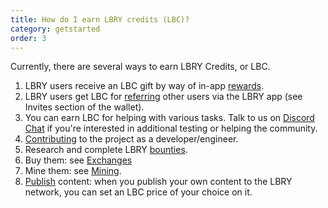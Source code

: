 ```yaml
---
title: How do I earn LBRY credits (LBC)?
category: getstarted
order: 3
---
```


Currently, there are several ways to earn LBRY Credits, or LBC.

1. LBRY users receive an LBC gift by way of in-app [rewards](https://lbry.io/faq/rewards).
1. LBRY users get LBC for [referring](https://lbry.io/faq/referrals) other users via the LBRY app (see Invites section of the wallet).
1. You can earn LBC for helping with various tasks. Talk to us on [Discord Chat](https://chat.lbry.io/) if you're interested in additional testing or helping the community.
1. [Contributing](https://lbry.tech/contribute) to the project as a developer/engineer.
1. Research and complete LBRY [bounties](https://lbry.io/bounty).
1. Buy them: see [Exchanges](/faq/exchanges)
1. Mine them: see [Mining](/faq/mining-credits).
1. [Publish](https://lbry.io/faq/how-to-publish) content: when you publish your own content to the LBRY network, you can set an LBC price of your choice on it.
